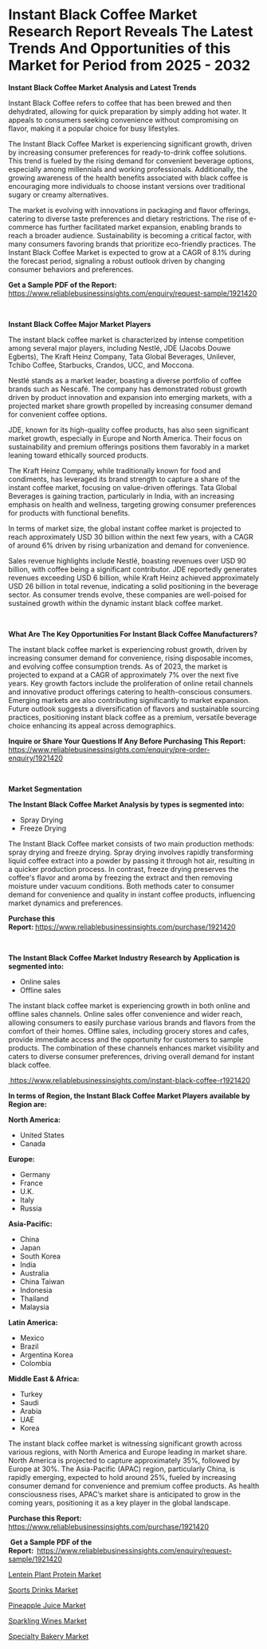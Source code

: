 <p><h1>Instant Black Coffee Market Research Report Reveals The Latest Trends And Opportunities of this Market for Period from 2025 - 2032</h1></p><p><strong>Instant Black Coffee Market Analysis and Latest Trends</strong></p>
<p><p>Instant Black Coffee refers to coffee that has been brewed and then dehydrated, allowing for quick preparation by simply adding hot water. It appeals to consumers seeking convenience without compromising on flavor, making it a popular choice for busy lifestyles.</p><p>The Instant Black Coffee Market is experiencing significant growth, driven by increasing consumer preferences for ready-to-drink coffee solutions. This trend is fueled by the rising demand for convenient beverage options, especially among millennials and working professionals. Additionally, the growing awareness of the health benefits associated with black coffee is encouraging more individuals to choose instant versions over traditional sugary or creamy alternatives.</p><p>The market is evolving with innovations in packaging and flavor offerings, catering to diverse taste preferences and dietary restrictions. The rise of e-commerce has further facilitated market expansion, enabling brands to reach a broader audience. Sustainability is becoming a critical factor, with many consumers favoring brands that prioritize eco-friendly practices. The Instant Black Coffee Market is expected to grow at a CAGR of 8.1% during the forecast period, signaling a robust outlook driven by changing consumer behaviors and preferences.</p></p>
<p><strong>Get a Sample PDF of the Report:&nbsp;</strong> <a href="https://www.reliablebusinessinsights.com/enquiry/request-sample/1921420?utm_campaign=75&utm_medium=2&utm_source=Github&utm_content=ia&utm_term=07042025&utm_id=instant-black-coffee">https://www.reliablebusinessinsights.com/enquiry/request-sample/1921420</a></p>
<p>&nbsp;</p>
<p><strong>Instant Black Coffee Major Market Players</strong></p>
<p><p>The instant black coffee market is characterized by intense competition among several major players, including Nestlé, JDE (Jacobs Douwe Egberts), The Kraft Heinz Company, Tata Global Beverages, Unilever, Tchibo Coffee, Starbucks, Crandos, UCC, and Moccona. </p><p>Nestlé stands as a market leader, boasting a diverse portfolio of coffee brands such as Nescafé. The company has demonstrated robust growth driven by product innovation and expansion into emerging markets, with a projected market share growth propelled by increasing consumer demand for convenient coffee options.</p><p>JDE, known for its high-quality coffee products, has also seen significant market growth, especially in Europe and North America. Their focus on sustainability and premium offerings positions them favorably in a market leaning toward ethically sourced products.</p><p>The Kraft Heinz Company, while traditionally known for food and condiments, has leveraged its brand strength to capture a share of the instant coffee market, focusing on value-driven offerings. Tata Global Beverages is gaining traction, particularly in India, with an increasing emphasis on health and wellness, targeting growing consumer preferences for products with functional benefits.</p><p>In terms of market size, the global instant coffee market is projected to reach approximately USD 30 billion within the next few years, with a CAGR of around 6% driven by rising urbanization and demand for convenience.</p><p>Sales revenue highlights include Nestlé, boasting revenues over USD 90 billion, with coffee being a significant contributor. JDE reportedly generates revenues exceeding USD 6 billion, while Kraft Heinz achieved approximately USD 26 billion in total revenue, indicating a solid positioning in the beverage sector. As consumer trends evolve, these companies are well-poised for sustained growth within the dynamic instant black coffee market.</p></p>
<p>&nbsp;</p>
<p><strong>What Are The Key Opportunities For Instant Black Coffee Manufacturers?</strong></p>
<p><p>The instant black coffee market is experiencing robust growth, driven by increasing consumer demand for convenience, rising disposable incomes, and evolving coffee consumption trends. As of 2023, the market is projected to expand at a CAGR of approximately 7% over the next five years. Key growth factors include the proliferation of online retail channels and innovative product offerings catering to health-conscious consumers. Emerging markets are also contributing significantly to market expansion. Future outlook suggests a diversification of flavors and sustainable sourcing practices, positioning instant black coffee as a premium, versatile beverage choice enhancing its appeal across demographics.</p></p>
<p><strong>Inquire or Share Your Questions If Any Before Purchasing This Report:</strong> <a href="https://www.reliablebusinessinsights.com/enquiry/pre-order-enquiry/1921420?utm_campaign=75&utm_medium=2&utm_source=Github&utm_content=ia&utm_term=07042025&utm_id=instant-black-coffee">https://www.reliablebusinessinsights.com/enquiry/pre-order-enquiry/1921420</a></p>
<p>&nbsp;</p>
<p><strong>Market Segmentation</strong></p>
<p><strong>The Instant Black Coffee Market Analysis by types is segmented into:</strong></p>
<p><ul><li>Spray Drying</li><li>Freeze Drying</li></ul></p>
<p><p>The Instant Black Coffee market consists of two main production methods: spray drying and freeze drying. Spray drying involves rapidly transforming liquid coffee extract into a powder by passing it through hot air, resulting in a quicker production process. In contrast, freeze drying preserves the coffee's flavor and aroma by freezing the extract and then removing moisture under vacuum conditions. Both methods cater to consumer demand for convenience and quality in instant coffee products, influencing market dynamics and preferences.</p></p>
<p><strong>Purchase this Report:&nbsp;</strong><a href="https://www.reliablebusinessinsights.com/purchase/1921420?utm_campaign=75&utm_medium=2&utm_source=Github&utm_content=ia&utm_term=07042025&utm_id=instant-black-coffee">https://www.reliablebusinessinsights.com/purchase/1921420</a></p>
<p>&nbsp;</p>
<p><strong>The Instant Black Coffee Market Industry Research by Application is segmented into:</strong></p>
<p><ul><li>Online sales</li><li>Offline sales</li></ul></p>
<p><p>The instant black coffee market is experiencing growth in both online and offline sales channels. Online sales offer convenience and wider reach, allowing consumers to easily purchase various brands and flavors from the comfort of their homes. Offline sales, including grocery stores and cafes, provide immediate access and the opportunity for customers to sample products. The combination of these channels enhances market visibility and caters to diverse consumer preferences, driving overall demand for instant black coffee.</p></p>
<p><a href="https://www.reliablebusinessinsights.com/instant-black-coffee-r1921420?utm_campaign=75&utm_medium=2&utm_source=Github&utm_content=ia&utm_term=07042025&utm_id=instant-black-coffee">&nbsp;https://www.reliablebusinessinsights.com/instant-black-coffee-r1921420</a></p>
<p><strong>In terms of Region, the Instant Black Coffee Market Players available by Region are:</strong></p>
<p>
    <p> <strong> North America: </strong>
        <ul>
            <li>United States</li>
            <li>Canada</li>
        </ul>
        </p> 
    <p> <strong> Europe: </strong>
        <ul>
            <li>Germany</li>
            <li>France</li>
            <li>U.K.</li>
            <li>Italy</li>
            <li>Russia</li>
        </ul>
        </p> 
    <p> <strong> Asia-Pacific: </strong>
        <ul>
            <li>China</li>
            <li>Japan</li>
            <li>South Korea</li>
            <li>India</li>
            <li>Australia</li>
            <li>China Taiwan</li>
            <li>Indonesia</li>
            <li>Thailand</li>
            <li>Malaysia</li>
        </ul>
        </p> 
    <p> <strong> Latin America: </strong>
        <ul>
            <li>Mexico</li>
            <li>Brazil</li>
            <li>Argentina Korea</li>
            <li>Colombia</li>
        </ul>
        </p> 
    <p> <strong> Middle East & Africa: </strong>
        <ul>
            <li>Turkey</li>
            <li>Saudi</li>
            <li>Arabia</li>
            <li>UAE</li>
            <li>Korea</li>
        </ul>
    </p>
    </p>
<p><p>The instant black coffee market is witnessing significant growth across various regions, with North America and Europe leading in market share. North America is projected to capture approximately 35%, followed by Europe at 30%. The Asia-Pacific (APAC) region, particularly China, is rapidly emerging, expected to hold around 25%, fueled by increasing consumer demand for convenience and premium coffee products. As health consciousness rises, APAC’s market share is anticipated to grow in the coming years, positioning it as a key player in the global landscape.</p></p>
<p><strong>Purchase this Report: </strong><a href="https://www.reliablebusinessinsights.com/purchase/1921420?utm_campaign=75&utm_medium=2&utm_source=Github&utm_content=ia&utm_term=07042025&utm_id=instant-black-coffee">https://www.reliablebusinessinsights.com/purchase/1921420</a></p>
<p>&nbsp;<strong>Get a Sample PDF of the Report:&nbsp;&nbsp;</strong><a href="https://www.reliablebusinessinsights.com/enquiry/request-sample/1921420?utm_campaign=75&utm_medium=2&utm_source=Github&utm_content=ia&utm_term=07042025&utm_id=instant-black-coffee">https://www.reliablebusinessinsights.com/enquiry/request-sample/1921420</a></p>
<p><strong></strong></p>
<p><p><a href="https://github.com/cwasicioaie/Market-Research-Report-List-1/blob/main/lentein-plant-protein-market.md?utm_campaign=75&utm_medium=2&utm_source=Github&utm_content=ia&utm_term=07042025&utm_id=instant-black-coffee">Lentein Plant Protein Market</a></p><p><a href="https://github.com/ebalabenoot/Market-Research-Report-List-1/blob/main/sports-drinks-market.md?utm_campaign=75&utm_medium=2&utm_source=Github&utm_content=ia&utm_term=07042025&utm_id=instant-black-coffee">Sports Drinks Market</a></p><p><a href="https://github.com/handyiongikg/Market-Research-Report-List-1/blob/main/pineapple-juice-market.md?utm_campaign=75&utm_medium=2&utm_source=Github&utm_content=ia&utm_term=07042025&utm_id=instant-black-coffee">Pineapple Juice Market</a></p><p><a href="https://github.com/jensanohishi/Market-Research-Report-List-1/blob/main/sparkling-wines-market.md?utm_campaign=75&utm_medium=2&utm_source=Github&utm_content=ia&utm_term=07042025&utm_id=instant-black-coffee">Sparkling Wines Market</a></p><p><a href="https://github.com/qianyateina/Market-Research-Report-List-1/blob/main/specialty-bakery-market.md?utm_campaign=75&utm_medium=2&utm_source=Github&utm_content=ia&utm_term=07042025&utm_id=instant-black-coffee">Specialty Bakery Market</a></p></p>
